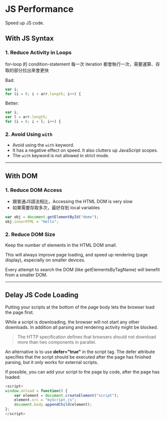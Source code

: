 # JS Performance

Speed up JS code.


## With JS Syntax

### 1. Reduce Activity in Loops

for-loop 的 condition-statement 每一次 iteration 都會執行一次，需要運算、存取的部分拉出來會更快

Bad:

````js
var i;
for (i = 0; i < arr.length; i++) {
````

Better:

````js
var i;
var l = arr.length;
for (i = 0; i < l; i++) {
````


### 2. Avoid Using `with`

* Avoid using the `with` keyword.
* It has a negative effect on speed. It also clutters up JavaScript scopes.
* The `with` keyword is not allowed in strict mode.


----

## With DOM

### 1. Reduce DOM Access

* 跟普通JS語法相比，Accessing the HTML DOM is very slow
* 如果需要存取多次，最好存到 local variables

````js
var obj = document.getElementById("demo");
obj.innerHTML = "Hello";
````


### 2. Reduce DOM Size

Keep the number of elements in the HTML DOM small.

This will always improve page loading, and speed up rendering (page display), especially on smaller devices.

Every attempt to search the DOM (like getElementsByTagName) will benefit from a smaller DOM.



----

## Delay JS Code Loading

Putting your scripts at the bottom of the page body lets the browser load the page first.

While a script is downloading, the browser will not start any other downloads. In addition all parsing and rendering activity might be blocked.

> The HTTP specification defines that browsers should not download more than two components in parallel.

An alternative is to use **defer="true"** in the script tag. The defer attribute specifies that the script should be executed after the page has finished parsing, but it only works for external scripts.

If possible, you can add your script to the page by code, after the page has loaded:

````js
<script>
window.onload = function() {
    var element = document.createElement("script");
    element.src = "myScript.js";
    document.body.appendChild(element);
};
</script>
````

